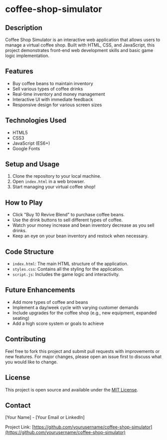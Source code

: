 # coffee-shop-simulator

## Description
Coffee Shop Simulator is an interactive web application that allows users to manage a virtual coffee shop. Built with HTML, CSS, and JavaScript, this project demonstrates front-end web development skills and basic game logic implementation.

## Features
- Buy coffee beans to maintain inventory
- Sell various types of coffee drinks
- Real-time inventory and money management
- Interactive UI with immediate feedback
- Responsive design for various screen sizes

## Technologies Used
- HTML5
- CSS3
- JavaScript (ES6+)
- Google Fonts

## Setup and Usage
1. Clone the repository to your local machine.
2. Open `index.html` in a web browser.
3. Start managing your virtual coffee shop!

## How to Play
- Click "Buy 10 Revive Blend" to purchase coffee beans.
- Use the drink buttons to sell different types of coffee.
- Watch your money increase and bean inventory decrease as you sell drinks.
- Keep an eye on your bean inventory and restock when necessary.

## Code Structure
- `index.html`: The main HTML structure of the application.
- `styles.css`: Contains all the styling for the application.
- `script.js`: Includes the game logic and interactivity.

## Future Enhancements
- Add more types of coffee and beans
- Implement a day/week cycle with varying customer demands
- Include upgrades for the coffee shop (e.g., new equipment, expanded seating)
- Add a high score system or goals to achieve

## Contributing
Feel free to fork this project and submit pull requests with improvements or new features. For major changes, please open an issue first to discuss what you would like to change.

## License
This project is open source and available under the [MIT License](LICENSE).

## Contact
[Your Name] - [Your Email or LinkedIn]

Project Link: [https://github.com/yourusername/coffee-shop-simulator](https://github.com/yourusername/coffee-shop-simulator)
